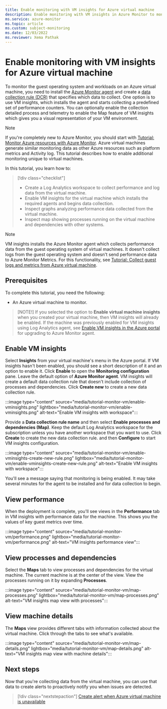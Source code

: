 ```yaml
---
title: Enable monitoring with VM insights for Azure virtual machine
description: Enable monitoring with VM insights in Azure Monitor to monitor an Azure virtual machine.
ms.service: azure-monitor
ms.topic: article
ms.custom: subject-monitoring
ms.date: 12/03/2022
ms.reviewer: Xema Pathak
---
```


# Enable monitoring with VM insights for Azure virtual machine
To monitor the guest operating system and workloads on an Azure virtual machine, you need to install the [Azure Monitor agent](../agents/azure-monitor-agent-overview.md) and create a [data collection rule (DCR)](../essentials/data-collection-rule-overview.md) that specifies which data to collect. One option is to use VM insights, which installs the agent and starts collecting a predefined set of performance counters. You can optionally enable the collection detailed process and telemetry to enable the Map feature of VM insights which gives you a visual representation of your VM environment.


> [!NOTE]
> If you're completely new to Azure Monitor, you should start with [Tutorial: Monitor Azure resources with Azure Monitor](../essentials/monitor-azure-resource.md). Azure virtual machines generate similar monitoring data as other Azure resources such as platform metrics and Activity log. This tutorial describes how to enable additional monitoring unique to virtual machines.

In this tutorial, you learn how to:

> [!div class="checklist"]
> * Create a Log Analytics workspace to collect performance and log data from the virtual machine.
> * Enable VM insights for the virtual machine which installs the required agents and begins data collection. 
> * Inspect graphs analyzing performance data collected from the virtual machine. 
> * Inspect map showing processes running on the virtual machine and dependencies with other systems.


> [!NOTE]
> VM insights installs the Azure Monitor agent which collects performance data from the guest operating system of virtual machines. It doesn't collect logs from the guest operating system and doesn't send performance data to Azure Monitor Metrics. For this functionality, see [Tutorial: Collect guest logs and metrics from Azure virtual machine](tutorial-monitor-vm-guest.md).

## Prerequisites
To complete this tutorial, you need the following: 

- An Azure virtual machine to monitor.

> [NOTE!]
> If you selected the option to **Enable virtual machine insights** when you created your virtual machine, then VM insights will already be enabled. If the machine was previously enabled for VM insights using Log Analytics agent, see [Enable VM insights in the Azure portal](vminsights-enable-portal.md) for upgrading to Azure Monitor agent.



## Enable VM insights
Select **Insights** from your virtual machine's menu in the Azure portal. If VM insights hasn't been enabled, you should see a short description of it and an option to enable it. Click **Enable** to open the **Monitoring configuration** pane. Leave the default option of **Azure Monitor agent**. VM insights will create a default data collection rule that doesn't include collection of processes and dependencies. Click **Create new** to create a new data collection rule.

:::image type="content" source="media/tutorial-monitor-vm/enable-vminsights.png" lightbox="media/tutorial-monitor-vm/enable-vminsights.png" alt-text="Enable VM insights with workspace":::

Provide a **Data collection rule name** and then select **Enable processes and dependencies (Map)**. Keep the default Log Analytics workspace for the subscription unless you have another workspace that you want to use. Click **Create** to create the new data collection rule. and then **Configure** to start VM insights configuration.

:::image type="content" source="media/tutorial-monitor-vm/enable-vminsights-create-new-rule.png" lightbox="media/tutorial-monitor-vm/enable-vminsights-create-new-rule.png" alt-text="Enable VM insights with workspace":::


You'll see a message saying that monitoring is being enabled. It may take several minutes for the agent to be installed and for data collection to begin. 



## View performance
When the deployment is complete, you'll see views in the **Performance** tab in VM insights with performance data for the machine. This shows you the values of key guest metrics over time. 

:::image type="content" source="media/tutorial-monitor-vm/performance.png" lightbox="media/tutorial-monitor-vm/performance.png" alt-text="VM insights performance view":::

## View processes and dependencies
Select the **Maps** tab to view processes and dependencies for the virtual machine. The current machine is at the center of the view. View the processes running on it by expanding **Processes**.

:::image type="content" source="media/tutorial-monitor-vm/map-processes.png" lightbox="media/tutorial-monitor-vm/map-processes.png" alt-text="VM insights map view with processes":::


## View machine details
The **Maps** view provides different tabs with information collected about the virtual machine. Click through the tabs to see what's available.

:::image type="content" source="media/tutorial-monitor-vm/map-details.png" lightbox="media/tutorial-monitor-vm/map-details.png" alt-text="VM insights map view with machine details":::

## Next steps
Now that you're collecting data from the virtual machine, you can use that data to create alerts to proactively notify you when issues are detected.

> [!div class="nextstepaction"]
> [Create alert when Azure virtual machine is unavailable](tutorial-monitor-vm-alert.md)

